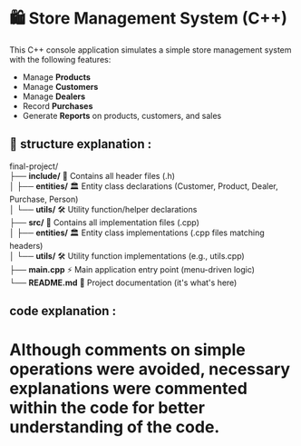 # 🛍️ Store Management System (C++)

This C++ console application simulates a simple store management system with the following features:

- Manage **Products**
- Manage **Customers**
- Manage **Dealers**
- Record **Purchases**
- Generate **Reports** on products, customers, and sales


## 📁 structure explanation : 
final-project/  
├── **include/**          📁 Contains all header files (.h)  
│   ├── **entities/**     🏛️ Entity class declarations (Customer, Product, Dealer, Purchase, Person)  
│   └── **utils/**        🛠️ Utility function/helper declarations  
├── **src/**              📁 Contains all implementation files (.cpp)  
│   ├── **entities/**     🏛️ Entity class implementations (.cpp files matching headers)  
│   └── **utils/**        🛠️ Utility function implementations (e.g., utils.cpp)  
├── **main.cpp**          ⚡ Main application entry point (menu-driven logic)  
└── **README.md**         📖 Project documentation (it's what's here) 
## code explanation :
# Although comments on simple operations were avoided, necessary explanations were commented within the code for better understanding of the code.

